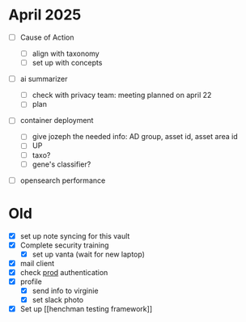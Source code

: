 # April 2025

- [ ] Cause of Action
	- [ ] align with taxonomy
	- [ ] set up with concepts
- [ ] ai summarizer
	- [ ] check with privacy team: meeting planned on april 22 
	- [ ] plan
- [ ] container deployment
	- [ ] give jozeph the needed info: AD group, asset id, asset area id
	- [ ] UP
	- [ ] taxo?
	- [ ] gene's classifier?
- [ ] opensearch performance


# Old
- [x] set up note syncing for this vault
- [x] Complete security training
	- [x] set up vanta (wait for new laptop)
- [x] mail client
- [x] check [prod](https://ops-dashboard.henchman.io/) authentication
- [x] profile
	- [x] send info to virginie
	- [x] set slack photo
- [x] Set up [[henchman testing framework]]
